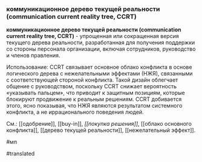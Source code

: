 ### коммуникационное дерево текущей реальности (communication current reality tree, CCRT)

**коммуникационное дерево текущей реальности (communication current reality tree, CCRT)** - упрощенная или сокращенная версия текущего дерева реальности, разработанная для получения поддержки со стороны персонала организации, включая сотрудников, руководство и членов правления.

Использование: CCRT связывает основное облако конфликта в основе логического дерева с нежелательными эффектами (НЖЯ), связанными с соответствующей стороной конфликта. Такой дизайн облегчает общение с руководством, поскольку CCRT снижает вероятность «указывать пальцем», что приводит к защитным позициям, которые блокируют продвижение к реальным решениям. CCRT добивается этого, ясно показывая, что НЖЯ являются результатом системного конфликта, а не иррационального поведения людей.

См.: [[одобрение]], [[buy-in]], *[[покупка решения]]*, [[облако основного конфликта]], [[дерево текущей реальности]], [[нежелательный эффект]].

#мп

#translated

